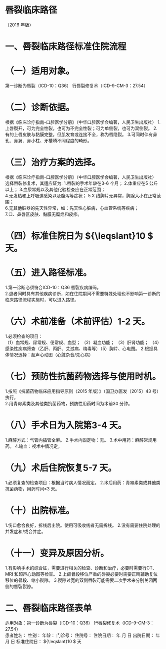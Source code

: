 # 唇裂临床路径  
（2016 年版）  
# 一、唇裂临床路径标准住院流程  
# （一）适用对象。  
第一诊断为唇裂（ICD-10：Q36） 行唇裂修复术（ICD-9-CM-3：27.54）  
# （二）诊断依据。  
根据《临床诊疗指南-口腔医学分册》（中华口腔医学会编著，人民卫生出版社）           1.上唇裂开，可为完全性裂，也可为不完全性裂；可为单侧裂，也可为双侧裂。 2.有的上唇皮肤与黏膜完整，但肌发育或连接不全，称为唇隐裂。 3.可同时伴有鼻孔、鼻翼、鼻小柱、牙槽嵴不同程度的畸形。  
# （三）治疗方案的选择。  
根据《临床诊疗指南-口腔医学分册》（中华口腔医学会编著，人民卫生出版社）  
选择唇裂修复术，其适应证为:          1.唇裂的手术年龄在3-6 个月； 2.体重应在5 公斤以上； 3.血尿常规以及其他化验检查应在正常范围；  
4.无发热和上呼吸道感染以及腹泻等症状； 5.X 线胸片无异常，胸腺大小在正常范围；  
6.无其他脏器的先天性异常，如：先天性心脏病，心血管系统等疾病；  
7.口、鼻唇区皮肤、黏膜无糜烂和皮疹。  
# （四）标准住院日为 ${\leqslant}10 $ 天。  
# （五）进入路径标准。  
1.第一诊断必须符合ICD-10：Q36 唇裂疾病编码。  
2.患者同时具有其他疾病诊断，如在住院期间不需要特殊处理也不影响第一诊断的临床路径流程实施时，可以进入路径。  
# （六）术前准备（术前评估）1-2 天。  
1.必须检查的项目：  
（1）血常规、尿常规、便常规、血型； （2）凝血功能； （3）肝肾功能； （4）感染性疾病筛查（乙肝、丙肝、艾滋病、梅毒等）（5）胸片、心电图。 2.根据具体情况选择：超声心动图（心脏杂音/先心病）  
# （七）预防性抗菌药物选择与使用时机。  
1.按照《抗菌药物临床应用指导原则（2015 年版）》（国卫办医发〔2015〕43 号）执行。  
2.用青霉素类及其他类抗菌药物，预防性用药时间为术前30 分钟。  
# （八）手术日为入院第3-4 天。  
1.麻醉方式：气管内插管全麻。             2.手术内固定物：无。    3.术中用药：麻醉常规用药。     4.输血：视术中情况定。  
# （九）术后住院恢复5-7 天。  
1.必须复查的检查项目：根据当时病人情况而定。 2.术后用药：青霉素类或其他类抗菌药物，用药时间≤3 天。  
# （十）出院标准。  
1.伤口愈合良好，拆线后出院。使用可吸收线者无需拆线。 2.没有需要住院处理的并发症和/或合并症。  
# （十一）变异及原因分析。  
1.有影响手术的综合征，需要进行相关的检查、诊断和治疗，必要时需要行CT、MRI 和超声心动图等检查。 2.上颌骨段移位严重的唇裂必要时需要正畸辅助复位移位的骨段、缩小裂隙。 3.裂隙过宽的双侧唇裂可能需要二次手术来分别关闭两侧的唇裂裂隙。  
# 二、唇裂临床路径表单  
适用对象：第一诊断为唇裂（ICD-10：Q36） 行唇裂修复术（ICD-9-CM-3：27.54）  
患者姓名：           性别：    年龄：    门诊号：       住院号：       住院日期：   年  月  日    出院日期：   年  月   日     标准住院日： ${\leqslant}10 $ 天  
